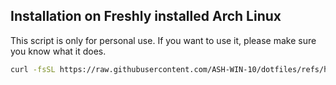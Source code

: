 ## Installation on Freshly installed Arch Linux
This script is only for personal use. If you want to use it, please make sure you know what it does.
```bash
curl -fsSL https://raw.githubusercontent.com/ASH-WIN-10/dotfiles/refs/heads/main/install.sh | bash
```
